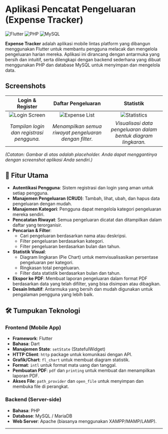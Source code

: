 # Aplikasi Pencatat Pengeluaran (Expense Tracker)

![Flutter](https://img.shields.io/badge/Framework-Flutter-02569B?style=for-the-badge&logo=flutter)
![PHP](https://img.shields.io/badge/Backend-PHP-777BB4?style=for-the-badge&logo=php)
![MySQL](https://img.shields.io/badge/Database-MySQL-4479A1?style=for-the-badge&logo=mysql)

**Expense Tracker** adalah aplikasi mobile lintas platform yang dibangun menggunakan Flutter untuk membantu pengguna melacak dan mengelola pengeluaran harian mereka. Aplikasi ini dirancang dengan antarmuka yang bersih dan intuitif, serta dilengkapi dengan backend sederhana yang dibuat menggunakan PHP dan database MySQL untuk menyimpan dan mengelola data.

## Screenshots

| Login & Register | Daftar Pengeluaran | Statistik |
| :---: | :---: | :---: |
| ![Login Screen](https://user-images.githubusercontent.com/example/login.png) | ![Expense List](https://user-images.githubusercontent.com/example/list.png) | ![Statistics](https://user-images.githubusercontent.com/example/stats.png) |
| *Tampilan login dan registrasi pengguna.* | *Menampilkan semua riwayat pengeluaran dengan filter.* | *Visualisasi data pengeluaran dalam bentuk diagram lingkaran.* |

*(Catatan: Gambar di atas adalah placeholder. Anda dapat menggantinya dengan screenshot aplikasi Anda sendiri.)*

## 🚀 Fitur Utama

-   **Autentikasi Pengguna**: Sistem registrasi dan login yang aman untuk setiap pengguna.
-   **Manajemen Pengeluaran (CRUD)**: Tambah, lihat, ubah, dan hapus data pengeluaran dengan mudah.
-   **Manajemen Kategori**: Pengguna dapat mengelola kategori pengeluaran mereka sendiri.
-   **Pencatatan Riwayat**: Semua pengeluaran dicatat dan ditampilkan dalam daftar yang terorganisir.
-   **Pencarian & Filter**:
    -   Cari pengeluaran berdasarkan nama atau deskripsi.
    -   Filter pengeluaran berdasarkan kategori.
    -   Filter pengeluaran berdasarkan bulan dan tahun.
-   **Statistik Visual**:
    -   Diagram lingkaran (Pie Chart) untuk memvisualisasikan persentase pengeluaran per kategori.
    -   Ringkasan total pengeluaran.
    -   Filter data statistik berdasarkan bulan dan tahun.
-   **Ekspor ke PDF**: Membuat laporan pengeluaran dalam format PDF berdasarkan data yang telah difilter, yang bisa disimpan atau dibagikan.
-   **Desain Intuitif**: Antarmuka yang bersih dan mudah digunakan untuk pengalaman pengguna yang lebih baik.

## 🛠️ Tumpukan Teknologi

### Frontend (Mobile App)
-   **Framework**: Flutter
-   **Bahasa**: Dart
-   **Manajemen State**: `setState` (StatefulWidget)
-   **HTTP Client**: `http` package untuk komunikasi dengan API.
-   **Grafik/Chart**: `fl_chart` untuk membuat diagram statistik.
-   **Format**: `intl` untuk format mata uang dan tanggal.
-   **Pembuatan PDF**: `pdf` dan `printing` untuk membuat dan menampilkan laporan PDF.
-   **Akses File**: `path_provider` dan `open_file` untuk menyimpan dan membuka file di perangkat.

### Backend (Server-side)
-   **Bahasa**: PHP
-   **Database**: MySQL / MariaDB
-   **Web Server**: Apache (biasanya menggunakan XAMPP/MAMP/LAMP).

---